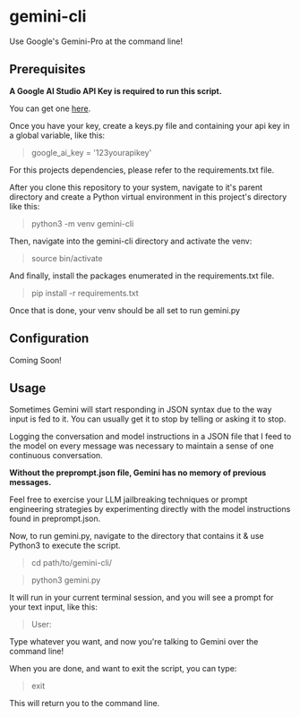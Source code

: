# gemini-cli

Use Google's Gemini-Pro at the command line!

## Prerequisites

**A Google AI Studio API Key is required to run this script.** 

You can get one [here](https://makersuite.google.com/app/apikey). 

Once you have your key, create a keys.py file and containing your api key in a global variable, like this:

> google_ai_key = '123yourapikey'

For this projects dependencies, please refer to the requirements.txt file.

After you clone this repository to your system, navigate to it's parent directory and create a Python virtual environment in this project's directory like this:

> python3 -m venv gemini-cli

Then, navigate into the gemini-cli directory and activate the venv:

> source bin/activate

And finally, install the packages enumerated in the requirements.txt file.

> pip install -r requirements.txt

Once that is done, your venv should be all set to run gemini.py

## Configuration

Coming Soon!

## Usage

Sometimes Gemini will start responding in JSON syntax due to the way input is fed to it. You can usually get it to stop by telling or asking it to stop.

Logging the conversation and model instructions in a JSON file that I feed to the model on every message was necessary to maintain a sense of one continuous conversation.

**Without the preprompt.json file, Gemini has no memory of previous messages.**

Feel free to exercise your LLM jailbreaking techniques or prompt engineering strategies by experimenting directly with the model instructions found in preprompt.json.

Now, to run gemini.py, navigate to the directory that contains it & use Python3 to execute the script.

> cd path/to/gemini-cli/

> python3 gemini.py

It will run in your current terminal session, and you will see a prompt for your text input, like this:

> User:   

Type whatever you want, and now you're talking to Gemini over the command line!

When you are done, and want to exit the script, you can type:

> exit

This will return you to the command line.